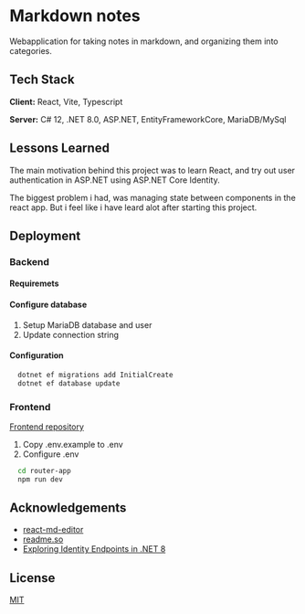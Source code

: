 # Markdown notes

Webapplication for taking notes in markdown, and organizing them into categories.
## Tech Stack

**Client:** React, Vite, Typescript

**Server:** C# 12, .NET 8.0, ASP.NET, EntityFrameworkCore, MariaDB/MySql
## Lessons Learned

The main motivation behind this project was to learn React, and try out user authentication in ASP.NET using ASP.NET Core Identity.

The biggest problem i had, was managing state between components in the react app. But i feel like i have leard alot after starting this project.
## Deployment

### Backend

#### Requiremets

#### Configure database

  1. Setup MariaDB database and user
  2. Update connection string

#### Configuration

```bash
  dotnet ef migrations add InitialCreate
  dotnet ef database update
```

### Frontend
[Frontend repository](https://github.com/tobiasrefsholt/NotesFrontend)
1. Copy .env.example to .env
2. Configure .env
```bash
  cd router-app
  npm run dev
```
## Acknowledgements

 - [react-md-editor](https://github.com/uiwjs/react-md-editor)
 - [readme.so](https://readme.so/editor)
 - [Exploring Identity Endpoints in .NET 8](https://dev.to/grontis/exploring-identity-endpoints-in-net-8-3lid)
## License

[MIT](https://choosealicense.com/licenses/mit/)

